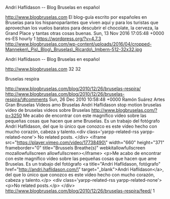 Andri Haflidason -- Blog Bruselas en español

http://www.blogbruselas.com El blog-guía escrito por españoles en
Bruselas para los hispanoparlantes que viven aquí y para los turistas
que aprovechan los vuelos baratos para descubrir el chocolate, la
cerveza, la Grand Place y tantas otras cosas buenas. Sun, 13 Nov 2016
17:05:48 +0000 es-ES hourly 1 https://wordpress.org/?v=4.7.3
http://www.blogbruselas.com/wp-content/uploads/2016/04/cropped-Manneken\_Pis\_Blog\_Bruselas\_Ricardo\_Imbern-512-32x32.jpg

Andri Haflidason -- Blog Bruselas en español

http://www.blogbruselas.com 32 32

Bruselas respira

http://www.blogbruselas.com/blog/2010/12/26/bruselas-respira/
http://www.blogbruselas.com/blog/2010/12/26/bruselas-respira/\#comments
Sun, 26 Dec 2010 10:58:48 +0000 Ramón Suárez Artes Gran Bruselas Vídeos
amo Bruselas Andri Haflidason stop motion bruselas video de bruselas
videos sobre Bruselas http://www.blogbruselas.com/?p=3250 Me acabo de
encontrar con este magnífico vídeo sobre las pequeñas cosas que hacen
que ame Bruselas. Es un trabajo del fotógrafo Andri Haflidason, del que
lo único que conozco es este vídeo hecho con mucho corazón, cabeza y
talento.\<div class=\'yarpp-related-rss yarpp-related-none\'\> No
related posts. \</div\> \<iframe
src=\"https://player.vimeo.com/video/17738490\" width=\"660\"
height=\"371\" frameborder=\"0\" title=\"Brussels Breathe(s)\"
webkitallowfullscreen mozallowfullscreen allowfullscreen\>\</iframe\>
\<p\>Me acabo de encontrar con este magnífico vídeo sobre las pequeñas
cosas que hacen que ame Bruselas. Es un trabajo del fotógrafo \<a
title=\"Andri Haflidason, fotógrafo\"
href=\"http://andri.haflidason.com/\" target=\"\_blank\"\>Andri
Haflidason\</a\>, del que lo único que conozco es este vídeo hecho con
mucho corazón, cabeza y talento.\</p\> \<div class=\'yarpp-related-rss
yarpp-related-none\'\> \<p\>No related posts.\</p\> \</div\>
http://www.blogbruselas.com/blog/2010/12/26/bruselas-respira/feed/ 1
